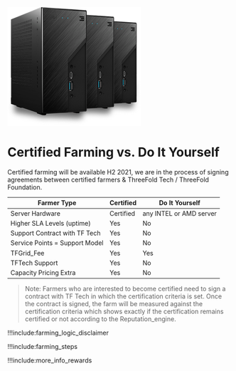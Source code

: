 ![](img/three3nodes.png)

# Certified Farming vs. Do It Yourself

Certified farming will be available H2 2021, we are in the process of signing agreements between certified farmers & ThreeFold Tech / ThreeFold Foundation.

| Farmer Type                    | Certified | Do It Yourself          |
| ------------------------------ | --------- | ----------------------- |
| Server Hardware                | Certified | any INTEL or AMD server |
| Higher SLA Levels (uptime)     | Yes       | No                      |
| Support Contract with TF Tech  | Yes       | No                      |
| Service Points = Support Model | Yes       | No                      |
| TFGrid_Fee                     | Yes       | Yes                     |
| TFTech Support                 | Yes       | No                      |
| Capacity Pricing Extra         | Yes       | No                      |

<!--- [More info see here](tftech:farming_types) --->

> Note: Farmers who are interested to become certified need to sign a contract with TF Tech in which the certification criteria is set. Once the contract is signed, the farm will be measured against the certification criteria which shows exactly if the certification remains certified or not according to the Reputation_engine.

!!!include:farming_logic_disclaimer

!!!include:farming_steps

!!!include:more_info_rewards
